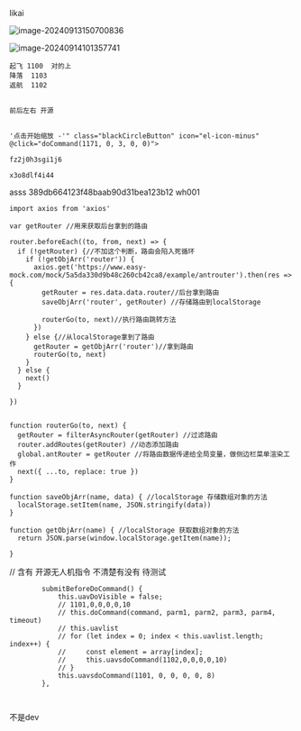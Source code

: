 likai

![image-20240913150700836](https://image-1302217890.cos.ap-beijing.myqcloud.com/mdimages/image-20240913150700836.png)



![image-20240914101357741](https://image-1302217890.cos.ap-beijing.myqcloud.com/mdimages/image-20240914101357741.png)



```
起飞 1100  对的上 
降落  1103
返航  1102


前后左右 开源


'点击开始缩放 -'" class="blackCircleButton" icon="el-icon-minus" @click="doCommand(1171, 0, 3, 0, 0)">
```



```
fz2j0h3sgi1j6

x3o8dlf4i44
```
asss  389db664123f48baab90d31bea123b12    wh001



```
import axios from 'axios'

var getRouter //用来获取后台拿到的路由

router.beforeEach((to, from, next) => {
  if (!getRouter) {//不加这个判断，路由会陷入死循环
    if (!getObjArr('router')) {
      axios.get('https://www.easy-mock.com/mock/5a5da330d9b48c260cb42ca8/example/antrouter').then(res => {
        getRouter = res.data.data.router//后台拿到路由
        saveObjArr('router', getRouter) //存储路由到localStorage

        routerGo(to, next)//执行路由跳转方法
      })
    } else {//从localStorage拿到了路由
      getRouter = getObjArr('router')//拿到路由
      routerGo(to, next)
    }
  } else {
    next()
  }

})


function routerGo(to, next) {
  getRouter = filterAsyncRouter(getRouter) //过滤路由
  router.addRoutes(getRouter) //动态添加路由
  global.antRouter = getRouter //将路由数据传递给全局变量，做侧边栏菜单渲染工作
  next({ ...to, replace: true })
}

function saveObjArr(name, data) { //localStorage 存储数组对象的方法
  localStorage.setItem(name, JSON.stringify(data))
}

function getObjArr(name) { //localStorage 获取数组对象的方法
  return JSON.parse(window.localStorage.getItem(name));

}

```





// 含有 开源无人机指令 不清楚有没有  待测试

```
        submitBeforeDoCommand() {
            this.uavDoVisible = false;
            // 1101,0,0,0,0,10
            // this.doCommand(command, parm1, parm2, parm3, parm4, timeout)
            // this.uavlist
            // for (let index = 0; index < this.uavlist.length; index++) {
            //     const element = array[index];
            //     this.uavsdoCommand(1102,0,0,0,0,10)
            // }
            this.uavsdoCommand(1101, 0, 0, 0, 0, 8)
        },
```



```


```

不是dev

```



```



```



```

